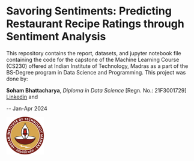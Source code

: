 # Savoring Sentiments: Predicting Restaurant Recipe Ratings through Sentiment Analysis
This repository contains the report, datasets, and jupyter notebook file containing the code for the capstone of the Machine Learning Course (CS230) offered at Indian Institute of Technology, Madras as a part of the BS-Degree program in Data Science and Programming.
This project was done by:

**Soham Bhattacharya**, *Diploma in Data Science* [Regn. No.: 21F3001729] [Linkedin](https://in.linkedin.com/in/bhattacharyasoham026) and

-- Jan-Apr 2024

<img src="Logo.png" width="100" />
